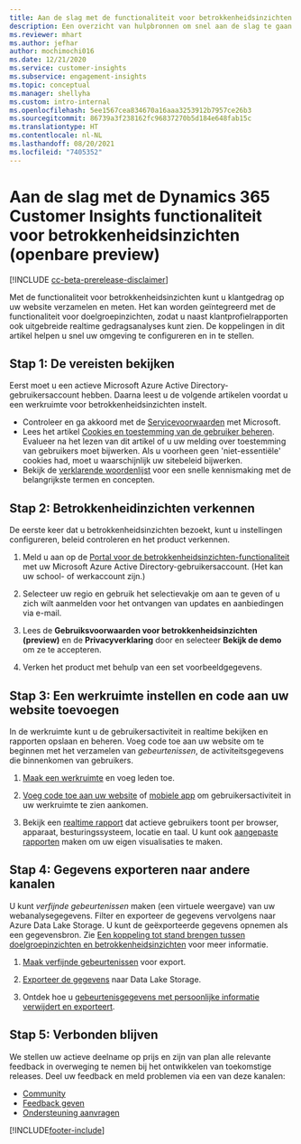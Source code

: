 ```yaml
---
title: Aan de slag met de functionaliteit voor betrokkenheidsinzichten
description: Een overzicht van hulpbronnen om snel aan de slag te gaan.
ms.reviewer: mhart
ms.author: jefhar
author: mochimochi016
ms.date: 12/21/2020
ms.service: customer-insights
ms.subservice: engagement-insights
ms.topic: conceptual
ms.manager: shellyha
ms.custom: intro-internal
ms.openlocfilehash: 5ee1567cea834670a16aaa3253912b7957ce26b3
ms.sourcegitcommit: 86739a3f238162fc96837270b5d184e648fab15c
ms.translationtype: HT
ms.contentlocale: nl-NL
ms.lasthandoff: 08/20/2021
ms.locfileid: "7405352"
---
```

# <a name="get-started-with-dynamics-365-customer-insights-engagement-insights-capability-public-preview"></a>Aan de slag met de Dynamics 365 Customer Insights functionaliteit voor betrokkenheidsinzichten (openbare preview)

[!INCLUDE [cc-beta-prerelease-disclaimer](includes/cc-beta-prerelease-disclaimer.md)]

Met de functionaliteit voor betrokkenheidsinzichten kunt u klantgedrag op uw website verzamelen en meten. Het kan worden geïntegreerd met de functionaliteit voor doelgroepinzichten, zodat u naast klantprofielrapporten ook uitgebreide realtime gedragsanalyses kunt zien. De koppelingen in dit artikel helpen u snel uw omgeving te configureren en in te stellen.

## <a name="step-1-review-prerequisites"></a>Stap 1: De vereisten bekijken

Eerst moet u een actieve Microsoft Azure Active Directory-gebruikersaccount hebben. Daarna leest u de volgende artikelen voordat u een werkruimte voor betrokkenheidsinzichten instelt.

- Controleer en ga akkoord met de [Servicevoorwaarden](terms-of-service.md) met Microsoft.  
- Lees het artikel [Cookies en toestemming van de gebruiker beheren](user-consent-storage.md). Evalueer na het lezen van dit artikel of u uw melding over toestemming van gebruikers moet bijwerken. Als u voorheen geen 'niet-essentiële' cookies had, moet u waarschijnlijk uw sitebeleid bijwerken.
- Bekijk de [verklarende woordenlijst](glossary.md) voor een snelle kennismaking met de belangrijkste termen en concepten.

## <a name="step-2-explore-engagement-insights"></a>Stap 2: Betrokkenheidinzichten verkennen

De eerste keer dat u betrokkenheidsinzichten bezoekt, kunt u instellingen configureren, beleid controleren en het product verkennen.

1. Meld u aan op de [Portal voor de betrokkenheidsinzichten-functionaliteit](https://pi.dynamics.com) met uw Microsoft Azure Active Directory-gebruikersaccount. (Het kan uw school- of werkaccount zijn.)

1. Selecteer uw regio en gebruik het selectievakje om aan te geven of u zich wilt aanmelden voor het ontvangen van updates en aanbiedingen via e-mail.

1. Lees de **Gebruiksvoorwaarden voor betrokkenheidsinzichten (preview)** en de **Privacyverklaring** door en selecteer **Bekijk de demo** om ze te accepteren.

1. Verken het product met behulp van een set voorbeeldgegevens.

##  <a name="step-3-set-up-a-workspace-and-add-code-to-your-website"></a>Stap 3: Een werkruimte instellen en code aan uw website toevoegen

In de werkruimte kunt u de gebruikersactiviteit in realtime bekijken en rapporten opslaan en beheren. Voeg code toe aan uw website om te beginnen met het verzamelen van *gebeurtenissen*, de activiteitsgegevens die binnenkomen van gebruikers.

1. [Maak een werkruimte](create-workspace.md) en voeg leden toe.

1. [Voeg code toe aan uw website](instrument-website.md) of [mobiele app](developer-resources.md#capture-events-from-mobile-apps) om gebruikersactiviteit in uw werkruimte te zien aankomen.

1. Bekijk een [realtime rapport](view-reports.md) dat actieve gebruikers toont per browser, apparaat, besturingssysteem, locatie en taal. U kunt ook [aangepaste rapporten](custom-reports.md) maken om uw eigen visualisaties te maken.
    
## <a name="step-4-export-data-to-other-channels"></a>Stap 4: Gegevens exporteren naar andere kanalen

U kunt *verfijnde gebeurtenissen* maken (een virtuele weergave) van uw webanalysegegevens. Filter en exporteer de gegevens vervolgens naar Azure Data Lake Storage. U kunt de geëxporteerde gegevens opnemen als een gegevensbron. Zie [Een koppeling tot stand brengen tussen doelgroepinzichten en betrokkenheidsinzichten](integrate-audience-insights-engagement-insights.md) voor meer informatie.

1. [Maak verfijnde gebeurtenissen](refined-events.md) voor export.

1. [Exporteer de gegevens](export-events.md) naar Data Lake Storage.

1. Ontdek hoe u [gebeurtenisgegevens met persoonlijke informatie verwijdert en exporteert](delete-export-personal-data.md).
 
## <a name="step-5-stay-connected"></a>Stap 5: Verbonden blijven

We stellen uw actieve deelname op prijs en zijn van plan alle relevante feedback in overweging te nemen bij het ontwikkelen van toekomstige releases. Deel uw feedback en meld problemen via een van deze kanalen:
- [Community](https://go.microsoft.com/fwlink/?linkid=2141648)
- [Feedback geven](https://go.microsoft.com/fwlink/?linkid=2143222)
- [Ondersteuning aanvragen](https://go.microsoft.com/fwlink/?linkid=2145734) 


[!INCLUDE[footer-include](../includes/footer-banner.md)]
